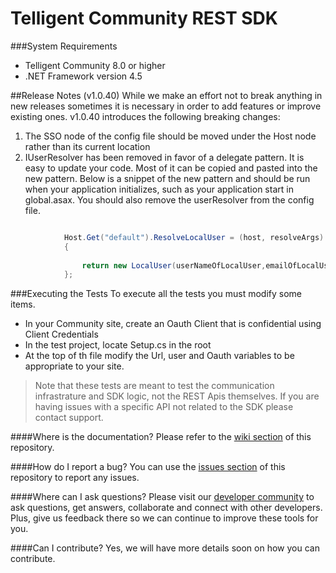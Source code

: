 # Telligent Community REST SDK
###System Requirements
- Telligent Community 8.0 or higher
- .NET Framework version 4.5

##Release Notes  (v1.0.40)
While we make an effort not to break anything in new releases sometimes it is necessary in order to add features or improve existing ones. v1.0.40 introduces the following breaking changes:

1.  The SSO node of the config file should be moved under the Host node rather than its current location
2.  IUserResolver has been removed in favor of a delegate pattern.  It is easy to update your code.  Most of it can be copied and pasted into the new pattern.  Below is a snippet of the new pattern and should be run when your application initializes, such as your application start in global.asax.  You should also remove the userResolver from the config file.

```c#

            Host.Get("default").ResolveLocalUser = (host, resolveArgs) =>
            {
                
                return new LocalUser(userNameOfLocalUser,emailOfLocalUser);
            };
```

###Executing the Tests
To execute all the tests you must modify some items. 
- In your Community site, create an Oauth Client that is confidential using Client Credentials
- In the test project, locate Setup.cs in the root
- At the top of th file modify the Url, user and Oauth variables to be appropriate to your site.

>Note that these tests are meant to test the communication infrastrature and SDK logic, not the REST Apis themselves.  If you are having issues with a specific API not related to the SDK please contact support.

####Where is the documentation?
Please refer to the [wiki section](https://github.com/Telligent/Social-Rest-SDK/wiki/) of this repository.

####How do I report a bug?
You can use the [issues section](https://github.com/Telligent/Social-Rest-SDK/issues/) of this repository to report any issues.

####Where can I ask questions?
Please visit our [developer community](http://community.telligent.com/community/f/554) to ask questions, get answers, collaborate and connect with other developers. Plus, give us feedback there so we can continue to improve these tools for you.

####Can I contribute?
Yes, we will have more details soon on how you can contribute.
